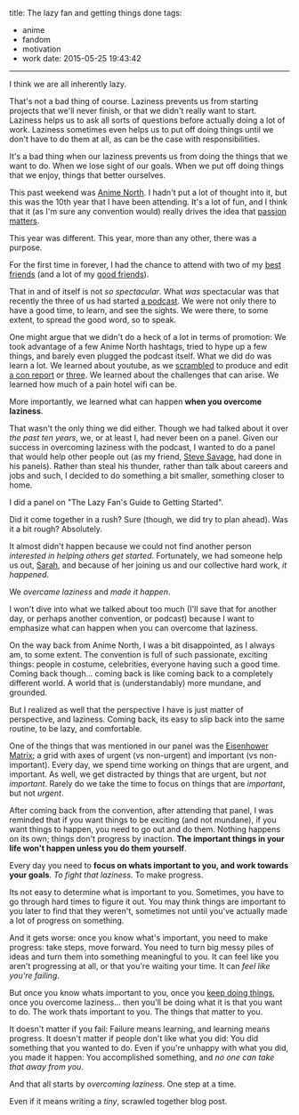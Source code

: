 title: The lazy fan and getting things done
tags:
  - anime
  - fandom
  - motivation
  - work
date: 2015-05-25 19:43:42
---


I think we are all inherently lazy.

That's not a bad thing of course. Laziness prevents us from starting projects that we'll never finish, or that we didn't really want to start. Laziness helps us to ask all sorts of questions before actually doing a lot of work. Laziness sometimes even helps us to put off doing things until we don't have to do them at all, as can be the case with responsibilities.

It's a bad thing when our laziness prevents us from doing the things that we want to do. When we lose sight of our goals. When we put off doing things that we enjoy, things that better ourselves.

This past weekend was [Anime North](http://animenorth.com). I hadn't put a lot of thought into it, but this was the 10th year that I have been attending. It's a lot of fun, and I think that it (as I'm sure any convention would) really drives the idea that [passion matters](/2012/05/28/passion-matters/).

This year was different. This year, more than any other, there was a purpose.

For the first time in forever, I had the chance to attend with two of my [best](http://twitter.com/victorylime) [friends](http://twitter.com/the_penmin) (and a lot of my [good friends](http://twitch.tv/thegoatvvh0r3)).

That in and of itself is not *so spectacular*. What *was* spectacular was that recently the three of us had started [a podcast](http://soundcloud.com/thenickscast). We were not only there to have a good time, to learn, and see the sights. We were there, to some extent, to spread the good word, so to speak.

One might argue that we didn't do a heck of a lot in terms of promotion: We took advantage of a few Anime North hashtags, tried to hype up a few things, and barely even plugged the podcast itself. What we did do was learn a lot. We learned about youtube, as we [scrambled](https://www.youtube.com/watch?v=kP0LtupmK-0) to produce and edit [a con report](https://www.youtube.com/watch?v=ixUlWD5FJpo) or [three](https://www.youtube.com/watch?v=dZDPQfv0eSY). We learned about the challenges that can arise. We learned how much of a pain hotel wifi can be.

More importantly, we learned what can happen **when you overcome laziness**.

That wasn't the only thing we did either. Though we had talked about it over *the past ten years*, we, or at least I, had never been on a panel. Given our success in overcoming laziness with the podcast, I wanted to do a panel that would help other people out (as my friend, [Steve Savage](http://www.stevensavage.com/), had done in his panels). Rather than steal his thunder, rather than talk about careers and jobs and such, I decided to do something a bit smaller, something closer to home.

I did a panel on "The Lazy Fan's Guide to Getting Started".

Did it come together in a rush? Sure (though, we did try to plan ahead). Was it a bit rough? Absolutely.

It almost didn't happen because we could not find another person *interested in helping others get started*. Fortunately, we had someone help us out, [Sarah](http://www.cosplaytutorial.com/), and because of her joining us and our collective hard work, *it happened*.

We *overcame laziness* and *made it happen*.

I won't dive into what we talked about too much (I'll save that for another day, or perhaps another convention, or podcast) because I want to emphasize what can happen when you can overcome that laziness.

On the way back from Anime North, I was a bit disappointed, as I always am, to some extent. The convention is full of such passionate, exciting things: people in costume, celebrities, everyone having such a good time. Coming back though... coming back is like coming back to a completely different world. A world that is (understandably) more mundane, and grounded.

But I realized as well that the perspective I have is just matter of perspective, and laziness. Coming back, its easy to slip back into the same routine, to be lazy, and comfortable.

One of the things that was mentioned in our panel was the [Eisenhower Matrix](http://en.wikipedia.org/wiki/Time_management#The_Eisenhower_Method); a grid with axes of urgent (vs non-urgent) and important (vs non-important). Every day, we spend time working on things that are urgent, and important. As well, we get distracted by things that are urgent, but *not important*. Rarely do we take the time to focus on things that are *important*, but not *urgent*.

After coming back from the convention, after attending that panel, I was reminded that if you want things to be exciting (and not mundane), if you want things to happen, you need to go out and do them. Nothing happens on its own; things don't progress by inaction. **The important things in your life won't happen unless you do them yourself**.

Every day you need to **focus on whats important to you, and work towards your goals**. *To fight that laziness*. To make progress.

Its not easy to determine what is important to you. Sometimes, you have to go through hard times to figure it out. You may think things are important to you later to find that they weren't, sometimes not until you've actually made a lot of progress on something.

And it gets worse: once you know what's important, you need to make progress: take steps, move forward. You need to turn big messy piles of ideas and turn them into something meaningful to you. It can feel like you aren't progressing at all, or that you're waiting your time. It can *feel like you're failing*.

But once you know whats important to you, once you [keep doing things](/2012/06/04/the-importance-of-doing/), once you overcome laziness... then you'll be doing what it is that you want to do. The work thats important to you. The things that matter to you.

It doesn't matter if you fail: Failure means learning, and learning means progress. It doesn't matter if people don't like what you did: You did something that you wanted to do. Even if you're unhappy with what you did, you made it happen: You accomplished something, and *no one can take that away from you*.

And that all starts by *overcoming laziness*. One step at a time.

Even if it means writing a *tiny*, scrawled together blog post.

